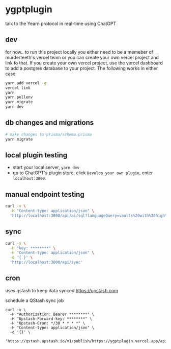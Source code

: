 # ygptplugin
talk to the Yearn protocol in real-time using ChatGPT

## dev
for now.. to run this project locally you either need to be a memeber of murderteeth's vercel team or you can create your own vercel project and link to that. If you create your own vercel project, use the vercel dashboard to add a postgres database to your project. The following works in either case:
```bash
yarn add vercel -g
vercel link
yarn
yarn pullenv
yarn migrate
yarn dev
```

## db changes and migrations
```bash
# make changes to prisma/schema.prisma
yarn migrate
```

## local plugin testing
- start your local server, `yarn dev`
- go to ChatGPT's plugin store, click `Develop your own plugin`, enter `localhost:3000`.


## manual endpoint testing 
```bash
curl -v \
  -H "Content-type: application/json" \
  'http://localhost:3000/api/ai/sql?languageQuery=vaults%20with%20high%20apy'
```

## sync
```bash
curl -v \
  -H "key: ********" \
  -H "Content-type: application/json" \
  -d '{ }' \
  'http://localhost:3000/api/sync'
```

## cron
uses qstash to keep data synced
https://upstash.com

schedule a QStash sync job
```
curl -v \
  -H "Authorization: Bearer ********" \
  -H "Upstash-Forward-key: ********" \
  -H "Upstash-Cron: */30 * * * *" \
  -H "Content-type: application/json" \
  -d '{}' \
  'https://qstash.upstash.io/v1/publish/https://ygptplugin.vercel.app/api/sync'
```
